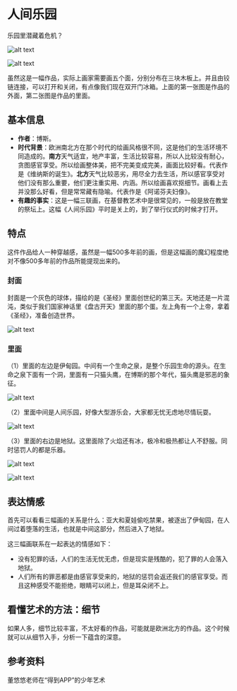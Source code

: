 # 人间乐园

乐园里潜藏着危机？

![alt text](https://7765-wechatcloud-79m2p-1259642785.tcb.qcloud.la/arts/%E4%BA%BA%E9%97%B4%E4%B9%90%E5%9B%AD/1.jpg?sign=36b7394224875cbef3409a5133977dba&t=1596769506)

![alt text](https://7765-wechatcloud-79m2p-1259642785.tcb.qcloud.la/arts/%E4%BA%BA%E9%97%B4%E4%B9%90%E5%9B%AD/2.jpg?sign=9ed58b337a3a7994a83c96bd3178d4b9&t=1596769516)

虽然这是一幅作品，实际上画家需要画五个面，分别分布在三块木板上。并且由铰链连接，可以打开和关闭，有点像我们现在双开门冰箱。上面的第一张图是作品的外面，第二张图是作品的里面。

## 基本信息

- **作者**：博斯。
- **时代背景**：欧洲南北方在那个时代的绘画风格很不同，这是他们的生活环境不同造成的。**南方**天气适宜，地产丰富，生活比较容易，所以人比较没有耐心，贪图感官享受。所以绘画整体美，把不完美变成完美，画面比较好看。代表作是《维纳斯的诞生》。**北方**天气比较恶劣，用尽全力去生活，所以感官享受对他们没有那么重要，他们更注重实用、内涵。所以绘画喜欢抠细节。画看上去并没那么好看，但是常常藏有隐喻。代表作是《阿诺芬夫妇像》。
- **有趣的事实**：这是一幅三联画，在基督教艺术中是很常见的，一般是放在教堂的祭坛上。这幅《人间乐园》平时是关上的，到了举行仪式的时候才打开。
  
## 特点

这件作品给人一种穿越感，虽然是一幅500多年前的画，但是这幅画的魔幻程度绝对不像500多年前的作品所能提现出来的。

### 封面

封面是一个灰色的球体，描绘的是《圣经》里面创世纪的第三天。天地还是一片混沌，类似于我们国家神话里《盘古开天》里面的那个蛋。左上角有一个上帝，拿着《圣经》，准备创造世界。

![alt text](https://7765-wechatcloud-79m2p-1259642785.tcb.qcloud.la/arts/%E4%BA%BA%E9%97%B4%E4%B9%90%E5%9B%AD/7.jpg?sign=8dd00e850bfc18f53c78f46965238b49&t=1596769664)

### 里面

（1）里面的左边是伊甸园。中间有一个生命之泉，是整个乐园生命的源头。在生命之泉下面有一个洞，里面有一只猫头鹰，在博斯的那个年代，猫头鹰是邪恶的象征。

![alt text](https://7765-wechatcloud-79m2p-1259642785.tcb.qcloud.la/arts/%E4%BA%BA%E9%97%B4%E4%B9%90%E5%9B%AD/3.jpg?sign=2fd3b9793d39d8f663926100972c377d&t=1596769534)

（2）里面中间是人间乐园，好像大型游乐会，大家都无忧无虑地尽情玩耍。

![alt text](https://7765-wechatcloud-79m2p-1259642785.tcb.qcloud.la/arts/%E4%BA%BA%E9%97%B4%E4%B9%90%E5%9B%AD/4.jpg?sign=f7183deabbe34783e4cbd9b306b25b31&t=1596769551)

（3）里面的右边是地狱。这里面除了火焰还有冰，极冷和极热都让人不舒服。同时惩罚人的都是乐器。

![alt text](https://7765-wechatcloud-79m2p-1259642785.tcb.qcloud.la/arts/%E4%BA%BA%E9%97%B4%E4%B9%90%E5%9B%AD/5.jpg?sign=8481fd36b57f16a4710695fb97576aed&t=1596769574)

![alt text](https://7765-wechatcloud-79m2p-1259642785.tcb.qcloud.la/arts/%E4%BA%BA%E9%97%B4%E4%B9%90%E5%9B%AD/6.jpg?sign=d43f93dd7e6336c15d4eb3f2267b4d05&t=1596769589)

## 表达情感

首先可以看看三幅画的关系是什么：亚大和夏娃偷吃禁果，被逐出了伊甸园，在人间过着堕落的生活，也就是中间这部分，然后进入了地狱。

这三幅画联系在一起表达的情感如下：

- 没有犯罪的话，人们的生活无忧无虑，但是现实是残酷的，犯了罪的人会落入地狱。
- 人们所有的罪恶都是由感官享受来的，地狱的惩罚会返还我们的感官享受。而且这种感受不能拒绝，眼睛可以闭上，但是耳朵闭不上。
  
## 看懂艺术的方法：细节

如果人多，细节比较丰富，不太好看的作品，可能就是欧洲北方的作品。这个时候就可以从细节入手，分析一下蕴含的深意。

## 参考资料

董悠悠老师在“得到APP”的少年艺术
